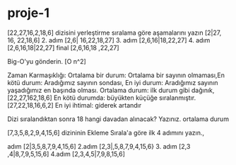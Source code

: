 # proje-1  
[22,27,16,2,18,6] dizisini yerleştirme sıralama göre aşamalarını yazın
[2|27, 16, 22,18,6] 2. adım [2,6| 16,22,18,27] 3. adım [2,6,16|18,22,27] 4. adım [2,6,16,18|22,27] final [2,6,16,18 ,22,27]

Big-O'yu gönderin. [O n^2]

Zaman Karmaşıklığı: Ortalama bir durum: Ortalama bir sayının olmaması,En kötü durum: Aradığımız sayının sondası, En iyi durum: Aradığımız sayının yaşadığımız en başında olması.
Ortalama durum: ilk durum gibi dağınık, [22,27,162,18,6] En kötü durumda: büyükten küçüğe sıralanmıştır. [27,22,18,16,6,2] En iyi ihtimal: giderek artandır

Dizi sıralandıktan sonra 18 hangi davadan alınacak? Yazınız.
ortalama durum

[7,3,5,8,2,9,4,15,6] dizininin Ekleme Sırala'a göre ilk 4 adımını yazın.,

adım [2|3,5,8,7,9,4,15,6] 2.adım [2,3|,5,8,7,9,4,15,6} 3. adım [2,3 ,4|8,7,9,5,15,6] 4.adım [2,3,4,5|7,9,8,15,6]
